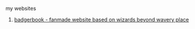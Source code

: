 my websites
1. [badgerbook - fanmade website based on wizards beyond wavery place](avrilpiera.github.io/BadgerBook)
